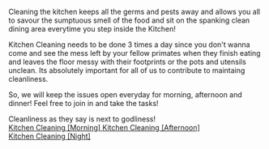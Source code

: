 Cleaning the kitchen keeps all the germs and pests away and allows you all to savour the sumptuous smell of the food and sit on the spanking clean dining area everytime you step inside the Kitchen!  

Kitchen Cleaning needs to be done 3 times a day since you don't wanna come and see the mess left by your fellow primates when they finish eating and leaves the floor messy with their footprints or the pots and utensils unclean. Its absolutely important for all of us to contribute to maintaing cleanliness.  

So, we will keep the issues open everyday for morning, afternoon and dinner! Feel free to join in and take the tasks!  

Cleanliness as they say is next to godliness!   
<a href= "https://github.com/mdhalim/JaagaStudy2017q1/issues/10"> Kitchen Cleaning [Morning] </a>
<a href= "https://github.com/mdhalim/JaagaStudy2017q1/issues/9"> Kitchen Cleaning [Afternoon] </a>  
<a href= "https://github.com/mdhalim/JaagaStudy2017q1/issues/8"> Kitchen Cleaning [Night] </a>

